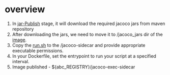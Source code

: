 # overview
1. In [jar-Publish](.gitlab-ci.yml) stage, it will download the required jacoco jars from maven repository 
2. After downloading the jars, we need to move it to /jacoco_jars dir of the [image](Dockerfile).
3. Copy the [run.sh](run.sh) to the /jacoco-sidecar and provide appropriate executable permissions.
4. In your Dockerfile, set the entrypoint to run your script at a specified interval.
5. Image published - ${abc_REGISTRY}/jacoco-exec-sidecar
